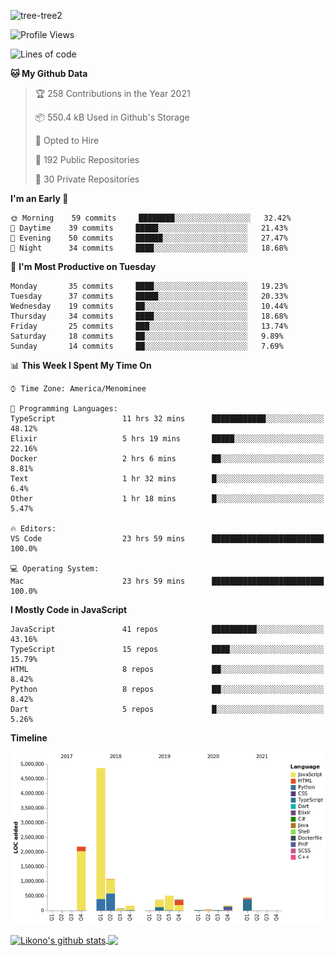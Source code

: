 ![tree-tree2](https://user-images.githubusercontent.com/15727947/99866266-688a6380-2b75-11eb-958b-273006b198d8.jpg)


<!--START_SECTION:waka-->
![Profile Views](http://img.shields.io/badge/Profile%20Views-5-blue)

![Lines of code](https://img.shields.io/badge/From%20Hello%20World%20I%27ve%20Written-10.3%20million%20lines%20of%20code-blue)

**🐱 My Github Data** 

> 🏆 258 Contributions in the Year 2021
 > 
> 📦 550.4 kB Used in Github's Storage 
 > 
> 💼 Opted to Hire
 > 
> 📜 192 Public Repositories 
 > 
> 🔑 30 Private Repositories  
 > 
**I'm an Early 🐤** 

```text
🌞 Morning    59 commits     ████████░░░░░░░░░░░░░░░░░   32.42% 
🌆 Daytime    39 commits     █████░░░░░░░░░░░░░░░░░░░░   21.43% 
🌃 Evening    50 commits     ██████░░░░░░░░░░░░░░░░░░░   27.47% 
🌙 Night      34 commits     ████░░░░░░░░░░░░░░░░░░░░░   18.68%

```
📅 **I'm Most Productive on Tuesday** 

```text
Monday       35 commits     ████░░░░░░░░░░░░░░░░░░░░░   19.23% 
Tuesday      37 commits     █████░░░░░░░░░░░░░░░░░░░░   20.33% 
Wednesday    19 commits     ██░░░░░░░░░░░░░░░░░░░░░░░   10.44% 
Thursday     34 commits     ████░░░░░░░░░░░░░░░░░░░░░   18.68% 
Friday       25 commits     ███░░░░░░░░░░░░░░░░░░░░░░   13.74% 
Saturday     18 commits     ██░░░░░░░░░░░░░░░░░░░░░░░   9.89% 
Sunday       14 commits     ██░░░░░░░░░░░░░░░░░░░░░░░   7.69%

```


📊 **This Week I Spent My Time On** 

```text
⌚︎ Time Zone: America/Menominee

💬 Programming Languages: 
TypeScript               11 hrs 32 mins      ████████████░░░░░░░░░░░░░   48.12% 
Elixir                   5 hrs 19 mins       █████░░░░░░░░░░░░░░░░░░░░   22.16% 
Docker                   2 hrs 6 mins        ██░░░░░░░░░░░░░░░░░░░░░░░   8.81% 
Text                     1 hr 32 mins        █░░░░░░░░░░░░░░░░░░░░░░░░   6.4% 
Other                    1 hr 18 mins        █░░░░░░░░░░░░░░░░░░░░░░░░   5.47%

🔥 Editors: 
VS Code                  23 hrs 59 mins      █████████████████████████   100.0%

💻 Operating System: 
Mac                      23 hrs 59 mins      █████████████████████████   100.0%

```

**I Mostly Code in JavaScript** 

```text
JavaScript               41 repos            ██████████░░░░░░░░░░░░░░░   43.16% 
TypeScript               15 repos            ████░░░░░░░░░░░░░░░░░░░░░   15.79% 
HTML                     8 repos             ██░░░░░░░░░░░░░░░░░░░░░░░   8.42% 
Python                   8 repos             ██░░░░░░░░░░░░░░░░░░░░░░░   8.42% 
Dart                     5 repos             █░░░░░░░░░░░░░░░░░░░░░░░░   5.26%

```


**Timeline**

![Chart not found](https://raw.githubusercontent.com/ianlikono/ianlikono/main/charts/bar_graph.png) 


<!--END_SECTION:waka-->


<a href="https://github.com/ianlikono">
  <img align="center" src="https://github-readme-stats.anuraghazra1.vercel.app/api?username=ianlikono&show_icons=true&include_all_commits=true&theme=material-palenight" alt="Likono's github stats" />
</a>
<a href="https://github.com/ianlikono">
  <img align="center" src="https://github-readme-stats.anuraghazra1.vercel.app/api/top-langs/?username=ianlikono&layout=compact&theme=material-palenight" />
</a>

